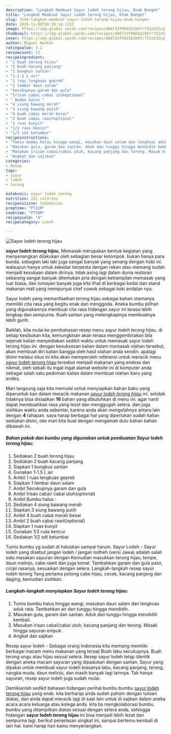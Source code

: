```yaml
---
description: "Langkah Membuat Sayur lodeh terong hijau, Enak Banget"
title: "Langkah Membuat Sayur lodeh terong hijau, Enak Banget"
slug: 3294-langkah-membuat-sayur-lodeh-terong-hijau-enak-banget
date: 2020-11-08T20:29:14.115Z
image: https://img-global.cpcdn.com/recipes/db6733f9601b2b6f/751x532cq70/sayur-lodeh-terong-hijau-foto-resep-utama.jpg
thumbnail: https://img-global.cpcdn.com/recipes/db6733f9601b2b6f/751x532cq70/sayur-lodeh-terong-hijau-foto-resep-utama.jpg
cover: https://img-global.cpcdn.com/recipes/db6733f9601b2b6f/751x532cq70/sayur-lodeh-terong-hijau-foto-resep-utama.jpg
author: Miguel Hunter
ratingvalue: 3.2
reviewcount: 13
recipeingredient:
- "2 buah terong hijau"
- "2 buah kacang panjang"
- "1 bungkus santan"
- "1-1.5 L air"
- "1 ruas lengkuas geprek"
- "1 lembar daun salam"
- "Secukupnya garam dan gula"
- "Irisan cabai cabai utuhoptional"
- " Bumbu halus "
- "4 siung bawang merah"
- "3 siung bawang putih"
- "4 buah cabai merah besar"
- "2 buah cabai rawitoptional"
- "1 ruas kunyit"
- "1/2 ruas kencur"
- "1/2 sdt ketumbar"
recipeinstructions:
- "Tumis bumbu halus hingga wangi, masukan daun salam dan lengkuas aduk rata. Tambahkan air dan tunggu hingga mendidih."
- "Masukan gula, garam dan santan. Aduk dan tunggu hingga mendidih kembali."
- "Masukan irisan cabai/cabai utuh, kacang panjang dan terong. Masak hingga sayuran empuk."
- "Angkat dan sajikan"
categories:
- Resep
tags:
- sayur
- lodeh
- terong

katakunci: sayur lodeh terong 
nutrition: 231 calories
recipecuisine: Indonesian
preptime: "PT21M"
cooktime: "PT30M"
recipeyield: "4"
recipecategory: Lunch

---
```



![Sayur lodeh terong hijau](https://img-global.cpcdn.com/recipes/db6733f9601b2b6f/751x532cq70/sayur-lodeh-terong-hijau-foto-resep-utama.jpg)

<b><i>sayur lodeh terong hijau</i></b>, Memasak merupakan bentuk kegiatan yang menyenangkan dilakukan oleh sebagian besar kelompok. bukan hanya para bunda, sebagian laki laki juga sangat banyak yang senang dengan hobi ini. walaupun hanya untuk sekedar berpesta dengan rekan atau memang sudah menjadi kesukaan dalam dirinya. tidak asing lagi dalam dunia restoran sekarang sangat banyak ditemukan pria dengan ketrampilan memasak yang luar biasa, dan lumayan banyak juga kita lihat di berbagai kedai dan stand makanan mall yang mempunyai chef cowok sebagai koki andalan nya.

Sayur lodeh yang memanfaatkan terong hijau sebagai bahan utamanya memiliki cita rasa yang begitu enak dan menggoda. Aneka bumbu pilihan yang digunakannya membuat cita rasa hidangan sayur ini terasa lebih lengkap dan sempurna. Kuah santan yang melengkapinya membuatnya lebih gurih.

Baiklah, kita mulai ke pembahasan resep menu <i>sayur lodeh terong hijau</i>. di setiap kesibukan kita, kemungkinan akan terasa menggembirakan bila sejenak kalian menyediakan sedikit waktu untuk memasak sayur lodeh terong hijau ini. dengan kesuksesan kalian dalam memasak olahan tersebut, akan membuat diri kalian bangga oleh hasil olahan anda sendiri. apalagi disini melalui situs ini kita akan memperoleh referensi untuk meracik menu <u>sayur lodeh terong hijau</u> tersebut menjadi makanan yang endess dan nikmat, oleh sebab itu ingat ingat alamat website ini di komputer anda sebagai salah satu pedoman kalian dalam membuat olahan baru yang endes.


Mari langsung saja kita memulai untuk menyiapkan bahan baku yang diperuntuk kan dalam meracik makanan <u><i>sayur lodeh terong hijau</i></u> ini. setidak tidaknya bisa disiapkan <b>16</b> bahan yang dibutuhkan di menu ini. agar nanti dapat membuahkan rasa yang lezat dan menggugah selera. dan juga sisihkan waktu anda sebentar, karena anda akan mengolahnya antara lain dengan <b>4</b> tahapan. saya harap berbagai hal yang diperlukan sudah kalian sediakan disini, oke mari kita buat dengan mengamati dulu bahan bahan dibawah ini.

<!--inarticleads1-->

##### Bahan pokok dan bumbu yang digunakan untuk pembuatan Sayur lodeh terong hijau:

1. Sediakan 2 buah terong hijau
1. Sediakan 2 buah kacang panjang
1. Siapkan 1 bungkus santan
1. Gunakan 1-1.5 L air
1. Ambil 1 ruas lengkuas geprek
1. Siapkan 1 lembar daun salam
1. Ambil Secukupnya garam dan gula
1. Ambil Irisan cabai/ cabai utuh(optional)
1. Ambil  Bumbu halus :
1. Sediakan 4 siung bawang merah
1. Siapkan 3 siung bawang putih
1. Ambil 4 buah cabai merah besar
1. Ambil 2 buah cabai rawit(optional)
1. Siapkan 1 ruas kunyit
1. Gunakan 1/2 ruas kencur
1. Sediakan 1/2 sdt ketumbar


Tumis bumbu yg sudah di haluskan sampai harum. Sayur Lodeh - Sayur lodeh yang disebut jangan lodeh / jangan lodheh (versi Jawa) adalah salah satu masakan sayuran dengan Kemudian masukkan terong hijau, tempe, daun melinjo, cabe rawit dan juga tomat. Tambahkan garam dan gula pasir, cicipi rasanya, sesuaikan dengan selera. Langkah-langkah resep sayur lodeh terong Yang pertama potong cabe hijau, cecek, kacang panjang dan daging, kemudian sisihkan. 

<!--inarticleads2-->

##### Langkah-langkah menyiapkan Sayur lodeh terong hijau:

1. Tumis bumbu halus hingga wangi, masukan daun salam dan lengkuas aduk rata. Tambahkan air dan tunggu hingga mendidih.
1. Masukan gula, garam dan santan. Aduk dan tunggu hingga mendidih kembali.
1. Masukan irisan cabai/cabai utuh, kacang panjang dan terong. Masak hingga sayuran empuk.
1. Angkat dan sajikan


Resep sayur lodeh - Sebagai orang Indonesia kita memang memiliki berbagai macam menu makanan yang tersaji Buah labu secukupnya. Buah terong ungu atau hijau sesuai selera. Resep sayur lodeh tetap identik dengan aneka macam sayuran yang dipadukan dengan santan. Sayur yang dipakai untuk membuat sayur lodeh biasanya labu, kacang panjang, terong, nangka muda, daun melinjo, dan masih banyak lagi lainnya. Tak hanya sayuran, resep sayur lodeh juga sudah mulai. 

Demikianlah sedikit bahasan hidangan perihal bumbu bumbu <u>sayur lodeh terong hijau</u> yang enak. kita berharap anda sudah paham dengan tulisan diatas, dan anda dapat meracik lagi di saat lain untuk di sajikan dalam aneka acara acara keluarga atau kolega anda. kita bs mengkolaborasi bumbu bumbu yang ditampilkan diatas sesuai dengan selera anda, sehingga hidangan <b>sayur lodeh terong hijau</b> ini bisa menjadi lebih lezat dan sempurna lagi. berikut penjelasan singkat ini, sampai bertemu kembali di lain hal. kami harap hari kamu menyenangkan.

